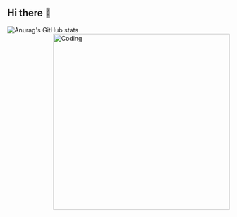 ## Hi there 👋
![Anurag's GitHub stats](https://github-readme-stats.vercel.app/api?username=AParovyshnaya&theme=midnight-purple&show_icons=true)
<img align="right" alt="Coding" width="400" src="https://i.pinimg.com/originals/9f/4d/1b/9f4d1bd049a010f7b0dab82a3a18237a.gif">
<!--
**SlavaSheben/SlavaSheben** is a ✨ _special_ ✨ repository because its `README.md` (this file) appears on your GitHub profile.

Here are some ideas to get you started:

-->
